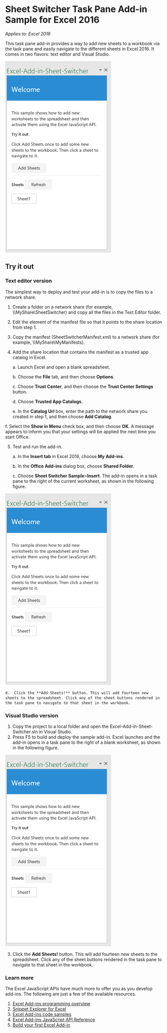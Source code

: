 # Sheet Switcher Task Pane Add-in Sample for Excel 2016

_Applies to: Excel 2016_

This task pane add-in provides a way to add new sheets to a workbook via the task pane and easily navigate to the different sheets in Excel 2016. It comes in two flavors: text editor and Visual Studio.

![Sheet Switcher Sample](images/SheetSwitcher_taskpane.PNG)

## Try it out
### Text editor version

The simplest way to deploy and test your add-in is to copy the files to a network share.

1.  Create a folder on a network share (for example, \\\MyShare\SheetSwitcher) and copy all the files in the Text Editor folder. 
2.  Edit the <SourceLocation> element of the manifest file so that it points to the share location from step 1. 
3.  Copy the manifest (SheetSwitcherManifest.xml) to a network share (for example, \\\MyShare\MyManifests).
4.  Add the share location that contains the manifest as a trusted app catalog in Excel.

    a.  Launch Excel and open a blank spreadsheet.  
    
    b.  Choose the **File** tab, and then choose **Options**.
    
    c.  Choose **Trust Center**, and then choose the **Trust Center Settings** button.
    
    d.  Choose **Trusted App Catalogs**.
    
    e.  In the **Catalog Url** box, enter the path to the network share you created in step 1, and then choose **Add Catalog**.
    
   f.  Select the **Show in Menu** check box, and then choose **OK**. A message appears to inform you that your settings will be applied the next time you start Office. 
        
5.  Test and run the add-in. 

    a.  In the **Insert tab** in Excel 2016, choose **My Add-ins**. 
    
    b.  In the **Office Add-ins** dialog box, choose **Shared Folder**.
    
    c.  Choose **Sheet Switcher Sample**>**Insert**. The add-in opens in a task pane to the right of the current worksheet, as shown in the following figure. 
        
  ![Sheet Switcher Sample](images/SheetSwitcher_taskpane.PNG)

    d.  Click the **Add Sheets!** button. This will add fourteen new sheets to the spreadsheet. Click any of the sheet buttons rendered in the task pane to navigate to that sheet in the workbook.
        

### Visual Studio version
1.  Copy the project to a local folder and open the Excel-Add-in-Sheet-Switcher.sln in Visual Studio.
2.  Press F5 to build and deploy the sample add-in. Excel launches and the add-in opens in a task pane to the right of a blank worksheet, as shown in the following figure. 
        
  ![Sheet Switcher Sample](images/SheetSwitcher_taskpane.PNG)

3. Click the **Add Sheets!** button. This will add fourteen new sheets to the spreadsheet. Click any of the sheet buttons rendered in the task pane to navigate to that sheet in the workbook.



### Learn more

The Excel JavaScript APIs have much more to offer you as you develop add-ins. The following are just a few of the available resources. 

1.  [Excel Add-ins programming overview](https://github.com/OfficeDev/office-js-docs/blob/master/excel/excel-add-ins-programming-overview.md)
2.  [Snippet Explorer for Excel](http://officesnippetexplorer.azurewebsites.net/#/snippets/excel)
3.  [Excel Add-ins code samples](https://github.com/OfficeDev/office-js-docs/blob/master/excel/excel-add-ins-code-samples.md) 
4.  [Excel Add-ins JavaScript API Reference](https://github.com/OfficeDev/office-js-docs/blob/master/excel/excel-add-ins-javascript-reference.md)
5.  [Build your first Excel Add-in](https://github.com/OfficeDev/office-js-docs/blob/master/excel/build-your-first-excel-add-in.md)